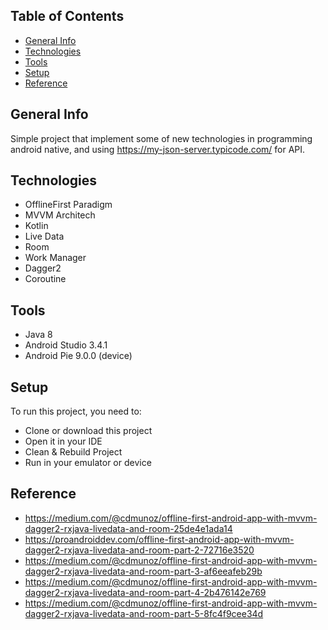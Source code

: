 ## Table of Contents
* [General Info](#general-info)
* [Technologies](#technologies)
* [Tools](#tools)
* [Setup](#setup)
* [Reference](#reference)

## General Info
Simple project that implement some of new technologies in programming android native, and using https://my-json-server.typicode.com/ for API.

## Technologies
* OfflineFirst Paradigm
* MVVM Architech
* Kotlin
* Live Data
* Room
* Work Manager
* Dagger2
* Coroutine

## Tools
* Java 8
* Android Studio 3.4.1
* Android Pie 9.0.0 (device)

## Setup
To run this project, you need to:
* Clone or download this project
* Open it in your IDE
* Clean & Rebuild Project
* Run in your emulator or device

## Reference
* https://medium.com/@cdmunoz/offline-first-android-app-with-mvvm-dagger2-rxjava-livedata-and-room-25de4e1ada14
* https://proandroiddev.com/offline-first-android-app-with-mvvm-dagger2-rxjava-livedata-and-room-part-2-72716e3520
* https://medium.com/@cdmunoz/offline-first-android-app-with-mvvm-dagger2-rxjava-livedata-and-room-part-3-af6eeafeb29b
* https://medium.com/@cdmunoz/offline-first-android-app-with-mvvm-dagger2-rxjava-livedata-and-room-part-4-2b476142e769
* https://medium.com/@cdmunoz/offline-first-android-app-with-mvvm-dagger2-rxjava-livedata-and-room-part-5-8fc4f9cee34d

